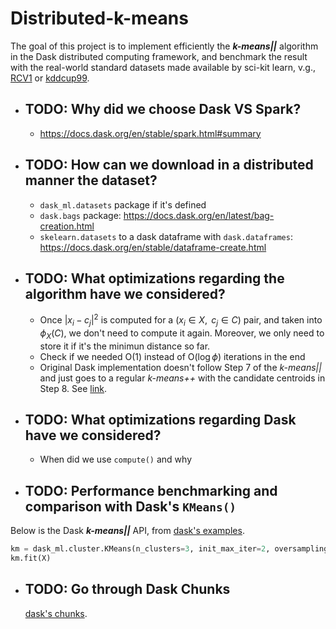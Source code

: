 # Distributed-k-means
The goal of this project is to implement efficiently the **_k-means||_** algorithm in the Dask distributed computing framework, and benchmark the result with the real-world standard datasets made available by sci-kit learn, v.g., [RCV1](https://scikit-learn.org/stable/datasets/real_world.html#rcv1-dataset) or [kddcup99](https://scikit-learn.org/stable/datasets/real_world.html#kddcup-99-dataset). 

- ## TODO: Why did we choose Dask VS Spark?
  - https://docs.dask.org/en/stable/spark.html#summary
- ## TODO: How can we download in a distributed manner the dataset?
  - ``dask_ml.datasets`` package if it's defined
  - ``dask.bags`` package: https://docs.dask.org/en/latest/bag-creation.html
  - ``skelearn.datasets`` to a dask dataframe with ``dask.dataframes``: https://docs.dask.org/en/stable/dataframe-create.html
- ## TODO: What optimizations regarding the algorithm have we considered?
    - Once $|x_i-c_j|^2$ is computed for a $(x_i \in X,\text{ } c_j \in C)$ pair, and taken into $\phi_X(C)$, we don't need to compute it again. Moreover, we only need to store it if it's the minimun distance so far.
    - Check if we needed O(1) instead of O($\log\phi$) iterations in the end
    - Original Dask implementation doesn't follow Step 7 of the *_k-means||_* and just goes to a regular *_k-means++_* with the candidate centroids in Step 8. See [link](https://github.com/dask/dask-ml/blob/main/dask_ml/cluster/k_means.py#L470).
- ## TODO: What optimizations regarding Dask have we considered?
  - When did we use ``compute()`` and why
- ## TODO: Performance benchmarking and comparison with Dask's ``KMeans()``
Below is the Dask **_k-means||_** API, from [dask's examples](https://examples.dask.org/machine-learning/training-on-large-datasets.html?highlight=k%20means).
``` python
km = dask_ml.cluster.KMeans(n_clusters=3, init_max_iter=2, oversampling_factor=10)
km.fit(X)
```
- ## TODO: Go through Dask Chunks
    [dask's chunks](https://docs.dask.org/en/stable/array-chunks.html).
 
